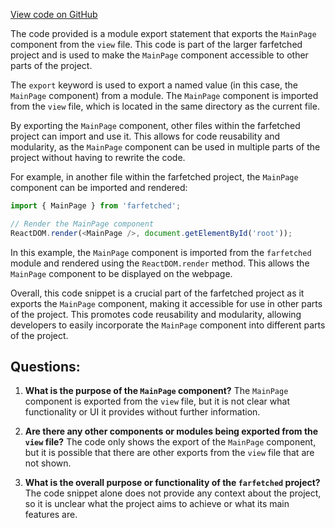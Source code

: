 [View code on GitHub](https://github.com/igorkamyshev/farfetched/apps/showcase/solid-real-world-rick-morty/src/pages/main/index.ts)

The code provided is a module export statement that exports the `MainPage` component from the `view` file. This code is part of the larger farfetched project and is used to make the `MainPage` component accessible to other parts of the project.

The `export` keyword is used to export a named value (in this case, the `MainPage` component) from a module. The `MainPage` component is imported from the `view` file, which is located in the same directory as the current file.

By exporting the `MainPage` component, other files within the farfetched project can import and use it. This allows for code reusability and modularity, as the `MainPage` component can be used in multiple parts of the project without having to rewrite the code.

For example, in another file within the farfetched project, the `MainPage` component can be imported and rendered:

```javascript
import { MainPage } from 'farfetched';

// Render the MainPage component
ReactDOM.render(<MainPage />, document.getElementById('root'));
```

In this example, the `MainPage` component is imported from the `farfetched` module and rendered using the `ReactDOM.render` method. This allows the `MainPage` component to be displayed on the webpage.

Overall, this code snippet is a crucial part of the farfetched project as it exports the `MainPage` component, making it accessible for use in other parts of the project. This promotes code reusability and modularity, allowing developers to easily incorporate the `MainPage` component into different parts of the project.
## Questions: 
 1. **What is the purpose of the `MainPage` component?**
   The `MainPage` component is exported from the `view` file, but it is not clear what functionality or UI it provides without further information.

2. **Are there any other components or modules being exported from the `view` file?**
   The code only shows the export of the `MainPage` component, but it is possible that there are other exports from the `view` file that are not shown.

3. **What is the overall purpose or functionality of the `farfetched` project?**
   The code snippet alone does not provide any context about the project, so it is unclear what the project aims to achieve or what its main features are.